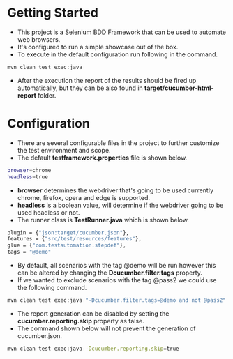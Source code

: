# Getting Started
- This project is a Selenium BDD Framework that can be used to automate web browsers.
- It's configured to run a simple showcase out of the box.
- To execute in the default configuration run following in the command.
```sh
mvn clean test exec:java
```
- After the execution the report of the results should be fired up automatically, but they can be also found in **target/cucumber-html-report** folder.
# Configuration
- There are several configurable files in the project to further customize the test environment and scope.
- The default **testframework.properties** file is shown below.
```sh
browser=chrome
headless=true
```
- **browser** determines the webdriver that's going to be used currently chrome, firefox, opera and edge is supported.
- **headless** is a boolean value, will determine if the webdriver going to be used headless or not.
- The runner class is **TestRunner.java** which is shown below.
```sh
plugin = {"json:target/cucumber.json"},
features = {"src/test/resources/features"},
glue = {"com.testautomation.stepdef"},
tags = "@demo"
```
- By default, all scenarios with the tag @demo will be run however this can be altered by changing the **Dcucumber.filter.tags** property.
- If we wanted to exclude scenarios with the tag @pass2 we could use the following command.
```sh
mvn clean test exec:java "-Dcucumber.filter.tags=@demo and not @pass2"
```
- The report generation can be disabled by setting the **cucumber.reporting.skip** property as false.
- The command shown below will not prevent the generation of cucumber.json.
```sh
mvn clean test exec:java -Dcucumber.reporting.skip=true
```